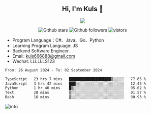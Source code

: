 <h2 align="center"> Hi, I'm Kuls 👋 </h2>
<p align="center">
    <p align="center">
        <img src=" https://avatars.githubusercontent.com/u/42165104?s=460&u=5c7fbf0bce7d4b38a15a44676e6f64b529e47598&v=4"/>
    </p>
    <p align="center">
      <img src="https://img.shields.io/github/stars/hellokuls?style=social" alt="Github stars" />
      <img src="https://img.shields.io/github/followers/hellokuls?style=social" alt="Github followers" />
      <img src="https://visitor-badge.glitch.me/badge?page_id=hellokuls.readme" alt="vistors" />
    </p>
</p>

- Program Language：C#、Java、Go、Python
- Learning Program Language: JS
- Backend Software Engineer.
- Email: kuls666888@gmail.com
- Wechat: LLLLLLS123

<!--START_SECTION:waka-->

```txt
From: 26 August 2024 - To: 02 September 2024

TypeScript   23 hrs 7 mins   ███████████████████▒░░░░░   77.65 %
JavaScript   3 hrs 42 mins   ███░░░░░░░░░░░░░░░░░░░░░░   12.43 %
Python       1 hr 40 mins    █▒░░░░░░░░░░░░░░░░░░░░░░░   05.62 %
Text         28 mins         ▒░░░░░░░░░░░░░░░░░░░░░░░░   01.57 %
Bash         16 mins         ▒░░░░░░░░░░░░░░░░░░░░░░░░   00.93 %
```

<!--END_SECTION:waka-->

![info](https://github-readme-stats.vercel.app/api?username=hellokuls&show_icons=true&count_private=true&hide=prs&theme=default_repocard)


